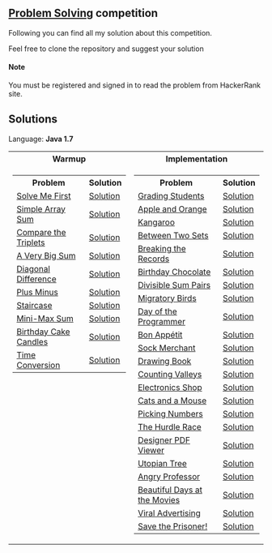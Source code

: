 ## [Problem Solving](https://www.hackerrank.com/domains/algorithms) competition

Following you can find all my solution about this competition.

Feel free to clone the repository and suggest your solution

#### Note
You must be registered and signed in to read the problem from HackerRank site.


## Solutions

Language: **Java 1.7**

<table>
    <tr>
        <th>Warmup</th>
		<th>Implementation</th>
    </tr>
    <tr>
        <td valign="top">
            <table>
                <tr>
                    <th>Problem</th>
                    <th>Solution</th>
                </tr>
                <tr>
                    <td>
                        <a href="https://www.hackerrank.com/challenges/solve-me-first/problem">Solve Me First</a>
                    </td>
                    <td>
                        <a href="https://github.com/Giacky91/HackerRank/blob/master/Problem%20Solving/Source/Solve_Me_First.java">Solution</a>
                    </td>
                </tr>
                <tr>
                    <td>
                        <a href="https://www.hackerrank.com/challenges/simple-array-sum/problem">Simple Array Sum</a>
                    </td>
                    <td>
                        <a href="https://github.com/Giacky91/HackerRank/blob/master/Problem%20Solving/Source/Simple_Array_Sum.java">Solution</a>
                    </td>
                </tr>
                <tr>
                    <td>
                        <a href="https://www.hackerrank.com/challenges/compare-the-triplets/problem">Compare the Triplets</a>
                    </td>
                    <td>
                        <a href="https://github.com/Giacky91/HackerRank/blob/master/Problem%20Solving/Source/Compare_the_Triplets.java">Solution</a>
                    </td>
                </tr>
                <tr>
                    <td>
                        <a href="https://www.hackerrank.com/challenges/a-very-big-sum/problem">A Very Big Sum</a>
                    </td>
                    <td>
                        <a href="https://github.com/Giacky91/HackerRank/blob/master/Problem%20Solving/Source/A_Very_Big_Sum.java">Solution</a>
                    </td>
                </tr>
                <tr>
                    <td>
                        <a href="https://www.hackerrank.com/challenges/diagonal-difference/problem">Diagonal Difference</a>
                    </td>
                    <td>
                        <a href="https://github.com/Giacky91/HackerRank/blob/master/Problem%20Solving/Source/Diagonal_Difference.java">Solution</a>
                    </td>
                </tr>
                <tr>
                    <td>
                        <a href="https://www.hackerrank.com/challenges/plus-minus/problem">Plus Minus</a>
                    </td>
                    <td>
                        <a href="https://github.com/Giacky91/HackerRank/blob/master/Problem%20Solving/Source/Plus_Minus.java">Solution</a>
                    </td>
                </tr>
                <tr>
                    <td>
                        <a href="https://www.hackerrank.com/challenges/staircase/problem">Staircase</a>
                    </td>
                    <td>
                        <a href="https://github.com/Giacky91/HackerRank/blob/master/Problem%20Solving/Source/Staircase.java">Solution</a>
                    </td>
                </tr>
                <tr>
                    <td>
                        <a href="https://www.hackerrank.com/challenges/mini-max-sum/problem">Mini-Max Sum</a>
                    </td>
                    <td>
                        <a href="https://github.com/Giacky91/HackerRank/blob/master/Problem%20Solving/Source/Mini-Max_Sum.java">Solution</a>
                    </td>
                </tr>
                <tr>
                    <td>
                        <a href="https://www.hackerrank.com/challenges/birthday-cake-candles/problem">Birthday Cake Candles</a>
                    </td>
                    <td>
                        <a href="https://github.com/Giacky91/HackerRank/blob/master/Problem%20Solving/Source/Birthday_Cake_Candles.java">Solution</a>
                    </td>
                </tr>
                <tr>
                    <td>
                        <a href="https://www.hackerrank.com/challenges/time-conversion/problem">Time Conversion</a>
                    </td>
                    <td>
                        <a href="https://github.com/Giacky91/HackerRank/blob/master/Problem%20Solving/Source/Time_Conversion.java">Solution</a>
                    </td>
                </tr>
            </table>
        </td>
		<td valign="top">
			<table>
                <tr>
                    <th>Problem</th>
                    <th>Solution</th>
                </tr>
                <tr>
                    <td>
                        <a href="https://www.hackerrank.com/challenges/grading/problem">Grading Students</a>
                    </td>
                    <td>
                        <a href="https://github.com/Giacky91/HackerRank/blob/master/Problem%20Solving/Source/Grading_Students.java">Solution</a>
                    </td>
                </tr>
				<tr>
                    <td>
                        <a href="https://www.hackerrank.com/challenges/apple-and-orange/problem">Apple and Orange</a>
                    </td>
                    <td>
                        <a href="https://github.com/Giacky91/HackerRank/blob/master/Problem%20Solving/Source/Apple_and_Orange.java">Solution</a>
                    </td>
                </tr>
				<tr>
                    <td>
                        <a href="https://www.hackerrank.com/challenges/kangaroo/problem">Kangaroo</a>
                    </td>
                    <td>
                        <a href="https://github.com/Giacky91/HackerRank/blob/master/Problem%20Solving/Source/Kangaroo.java">Solution</a>
                    </td>
                </tr>
				<tr>
                    <td>
                        <a href="https://www.hackerrank.com/challenges/between-two-sets/problem">Between Two Sets</a>
                    </td>
                    <td>
                        <a href="https://github.com/Giacky91/HackerRank/blob/master/Problem%20Solving/Source/Between_Two_Sets.java">Solution</a>
                    </td>
                </tr>
				<tr>
                    <td>
                        <a href="https://www.hackerrank.com/challenges/breaking-best-and-worst-records/problem">Breaking the Records</a>
                    </td>
                    <td>
                        <a href="https://github.com/Giacky91/HackerRank/blob/master/Problem%20Solving/Source/Breaking_the_Records.java">Solution</a>
                    </td>
                </tr>
				<tr>
                    <td>
                        <a href="https://www.hackerrank.com/challenges/the-birthday-bar/problem">Birthday Chocolate</a>
                    </td>
                    <td>
                        <a href="https://github.com/Giacky91/HackerRank/blob/master/Problem%20Solving/Source/Birthday_Chocolate.java">Solution</a>
                    </td>
                </tr>
				<tr>
                    <td>
                        <a href="https://www.hackerrank.com/challenges/divisible-sum-pairs/problem">Divisible Sum Pairs</a>
                    </td>
                    <td>
                        <a href="https://github.com/Giacky91/HackerRank/blob/master/Problem%20Solving/Source/Divisible_Sum_Pairs.java">Solution</a>
                    </td>
                </tr>
				<tr>
                    <td>
                        <a href="https://www.hackerrank.com/challenges/migratory-birds/problem">Migratory Birds</a>
                    </td>
                    <td>
                        <a href="https://github.com/Giacky91/HackerRank/blob/master/Problem%20Solving/Source/Migratory_Birds.java">Solution</a>
                    </td>
                </tr>
				<tr>
                    <td>
                        <a href="https://www.hackerrank.com/challenges/day-of-the-programmer/problem">Day of the Programmer</a>
                    </td>
                    <td>
                        <a href="https://github.com/Giacky91/HackerRank/blob/master/Problem%20Solving/Source/Day_of_the_Programmer.java">Solution</a>
                    </td>
                </tr>
				<tr>
                    <td>
                        <a href="https://www.hackerrank.com/challenges/bon-appetit/problem">Bon Appétit</a>
                    </td>
                    <td>
                        <a href="https://github.com/Giacky91/HackerRank/blob/master/Problem%20Solving/Source/Bon_App%C3%A9tit.java">Solution</a>
                    </td>
                </tr>
				<tr>
                    <td>
                        <a href="https://www.hackerrank.com/challenges/sock-merchant/problem">Sock Merchant</a>
                    </td>
                    <td>
                        <a href="https://github.com/Giacky91/HackerRank/blob/master/Problem%20Solving/Source/Sock_Merchant.java">Solution</a>
                    </td>
                </tr>
				<tr>
                    <td>
                        <a href="https://www.hackerrank.com/challenges/drawing-book/problem">Drawing Book</a>
                    </td>
                    <td>
                        <a href="https://github.com/Giacky91/HackerRank/blob/master/Problem%20Solving/Source/Drawing_Book.java">Solution</a>
                    </td>
                </tr>
				<tr>
                    <td>
                        <a href="https://www.hackerrank.com/challenges/counting-valleys/problem">Counting Valleys</a>
                    </td>
                    <td>
                        <a href="https://github.com/Giacky91/HackerRank/blob/master/Problem%20Solving/Source/Counting_Valleys.java">Solution</a>
                    </td>
                </tr>
				<tr>
                    <td>
                        <a href="https://www.hackerrank.com/challenges/electronics-shop/problem">Electronics Shop</a>
                    </td>
                    <td>
                        <a href="https://github.com/Giacky91/HackerRank/blob/master/Problem%20Solving/Source/Electronics_Shop.java">Solution</a>
                    </td>
                </tr>
				<tr>
                    <td>
                        <a href="https://www.hackerrank.com/challenges/cats-and-a-mouse/problem">Cats and a Mouse</a>
                    </td>
                    <td>
                        <a href="https://github.com/Giacky91/HackerRank/blob/master/Problem%20Solving/Source/Cats_and_a_Mouse.java">Solution</a>
                    </td>
                </tr>
				<tr>
                    <td>
                        <a href="https://www.hackerrank.com/challenges/picking-numbers/problem">Picking Numbers</a>
                    </td>
                    <td>
                        <a href="https://github.com/Giacky91/HackerRank/blob/master/Problem%20Solving/Source/Picking_Numbers.java">Solution</a>
                    </td>
                </tr>
				<tr>
                    <td>
                        <a href="https://www.hackerrank.com/challenges/the-hurdle-race/problem">The Hurdle Race</a>
                    </td>
                    <td>
                        <a href="https://github.com/Giacky91/HackerRank/blob/master/Problem%20Solving/Source/The_Hurdle_Race.java">Solution</a>
                    </td>
                </tr>
				<tr>
                    <td>
                        <a href="https://www.hackerrank.com/challenges/designer-pdf-viewer/problem">Designer PDF Viewer</a>
                    </td>
                    <td>
                        <a href="https://github.com/Giacky91/HackerRank/blob/master/Problem%20Solving/Source/Designer_PDF_Viewer.java">Solution</a>
                    </td>
                </tr>
				<tr>
                    <td>
                        <a href="https://www.hackerrank.com/challenges/utopian-tree/problem">Utopian Tree</a>
                    </td>
                    <td>
                        <a href="https://github.com/Giacky91/HackerRank/blob/master/Problem%20Solving/Source/Utopian_Tree.java">Solution</a>
                    </td>
                </tr>
				<tr>
                    <td>
                        <a href="https://www.hackerrank.com/challenges/angry-professor/problem">Angry Professor</a>
                    </td>
                    <td>
                        <a href="https://github.com/Giacky91/HackerRank/blob/master/Problem%20Solving/Source/Angry_Professor.java">Solution</a>
                    </td>
                </tr>
				<tr>
                    <td>
                        <a href="https://www.hackerrank.com/challenges/beautiful-days-at-the-movies/problem">Beautiful Days at the Movies</a>
                    </td>
                    <td>
                        <a href="https://github.com/Giacky91/HackerRank/blob/master/Problem%20Solving/Source/Beautiful_Days_at_the_Movies.java">Solution</a>
                    </td>
                </tr>
				<tr>
                    <td>
                        <a href="https://www.hackerrank.com/challenges/strange-advertising/problem">Viral Advertising</a>
                    </td>
                    <td>
                        <a href="https://github.com/Giacky91/HackerRank/blob/master/Problem%20Solving/Source/Viral_Advertising.java">Solution</a>
                    </td>
                </tr>
				<tr>
                    <td>
                        <a href="https://www.hackerrank.com/challenges/save-the-prisoner/problem">Save the Prisoner!</a>
                    </td>
                    <td>
                        <a href="https://github.com/Giacky91/HackerRank/blob/master/Problem%20Solving/Source/Save_the_Prisoner!.java">Solution</a>
                    </td>
                </tr>
			</table>
		</td>
    </tr>
</table>